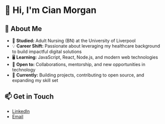 # 👋 Hi, I'm Cian Morgan
## 🚀 About Me

- 🏫 **Studied:** Adult Nursing (BN) at the University of Liverpool  
- 💡 **Career Shift:** Passionate about leveraging my healthcare background to build impactful digital solutions  
- 🖥️ **Learning:** JavaScript, React, Node.js, and modern web technologies  
- 🤝 **Open to:** Collaborations, mentorship, and new opportunities in technology   
- 🌱 **Currently:** Building projects, contributing to open source, and expanding my skill set

## 📫 Get in Touch

- [LinkedIn](www.linkedin.com/in/cianmorgan-rn)  
- [Email]()

